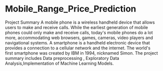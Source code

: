 # Mobile_Range_Price_Prediction

Project Summary
A mobile phone is a wireless handheld device that allows users to make and receive calls. While the earliest generation of mobile 
phones could only make and receive calls, today's mobile phones do a lot more, accommodating web browsers, games, cameras, 
video players and navigational systems.
A smartphone is a handheld electronic device that provides a connection to a cellular network and the internet.
The world's first smartphone was created by IBM in 1994, nicknamed Simon.
The project summary includes Data preprocessing , Exploratory Data Analysis,Implementation of Machine Learning Models.
